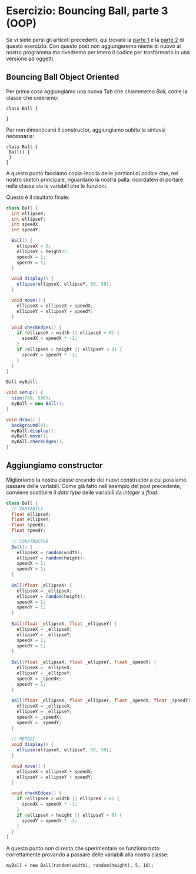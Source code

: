 # Esercizio: Bouncing Ball, parte 3 (OOP)

Se vi siete persi gli articoli precedenti, qui trovate la [parte 1](https://blog.federicopepe.com/2015/12/esercizio-bouncing-ball-1/) e la [parte 2](https://blog.federicopepe.com/2015/12/esercizio-bouncing-ball-parte-2/) di questo esercizio. Con questo post non aggiungeremo niente di nuovo al nostro programma ma rivedremo per intero il codice per trasformarlo in una versione ad oggetti.

## Bouncing Ball Object Oriented

Per prima cosa aggiungiamo una nuova Tab che chiameremo _Ball_, come la classe che creeremo:
```
class Ball {
 
}
```
Per non dimenticarci il constructor, aggiungiamo subito la sintassi necessaria:
```
class Ball {
 Ball() {
 }
}
```
A questo punto facciamo copia-incolla delle porzioni di codice che, nel nostro sketch principale, riguardano la nostra palla: ricordatevi di portare nella classe sia le variabili che le funzioni.

Questo è il risultato finale:

```java
class Ball {
  int ellipseX;
  int ellipseY;
  int speedX;
  int speedY;

  Ball() {
    ellipseX = 0;
    ellipseY = height/2;
    speedX = 1;
    speedY = 1;
  }

  void display() {
    ellipse(ellipseX, ellipseY, 50, 50);
  }

  void move() {
    ellipseX = ellipseX + speedX;
    ellipseY = ellipseY + speedY;
  }

  void checkEdges() {
    if (ellipseX > width || ellipseX < 0) {
      speedX = speedX * -1;
    }
    if (ellipseY > height || ellipseY < 0) {
      speedY = speedY * -1;
    }
  }
}
```

```java
Ball myBall;

void setup() {
  size(700, 500);
  myBall = new Ball();
}

void draw() {
  background(0);
  myBall.display();
  myBall.move();
  myBall.checkEdges();
}
```

## Aggiungiamo constructor

Miglioriamo la nostra classe creando dei nuovi constructor a cui possiamo passare delle variabili. Come già fatto nell'esempio del post precedente, conviene sostituire il _data type_ delle variabili da _integer_ a _float_.

```java
class Ball {
  // VARIABILI
  float ellipseX;
  float ellipseY;
  float speedX;
  float speedY;
  
  // CONSTRUCTOR
  Ball() {
    ellipseX = random(width);
    ellipseY = random(height);
    speedX = 1;
    speedY = 1;
  }
  
  Ball(float _ellipseX) {
    ellipseX = _ellipseX;
    ellipseY = random(height);
    speedX = 1;
    speedY = 1;
  }
  
  Ball(float _ellipseX, float _ellipseY) {
    ellipseX = _ellipseX;
    ellipseY = _ellipseY;
    speedX = 1;
    speedY = 1;
  }
  
  Ball(float _ellipseX, float _ellipseY, float _speedX) {
    ellipseX = _ellipseX;
    ellipseY = _ellipseY;
    speedX = _speedX;
    speedY = 1;
  }
  
  Ball(float _ellipseX, float _ellipseY, float _speedX, float _speedY) {
    ellipseX = _ellipseX;
    ellipseY = _ellipseY;
    speedX = _speedX;
    speedY = _speedY;
  }
  
  // METODI
  void display() {
    ellipse(ellipseX, ellipseY, 50, 50);
  }

  void move() {
    ellipseX = ellipseX + speedX;
    ellipseY = ellipseY + speedY;
  }

  void checkEdges() {
    if (ellipseX > width || ellipseX < 0) {
      speedX = speedX * -1;
    }
    if (ellipseY > height || ellipseY < 0) {
      speedY = speedY * -1;
    }
  }
}
```

A questo punto non ci resta che sperimentare se funziona tutto correttamente provando a passare delle variabili alla nostra classe:

`myBall = new Ball(random(width), random(height), 5, 10);`
